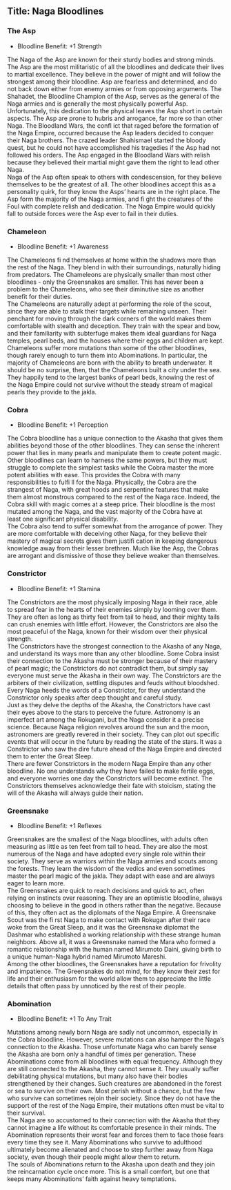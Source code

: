 Title: Naga Bloodlines
---
### <span>The Asp</span>

- Bloodline Benefit: +1 Strength

The Naga of the Asp are known for their sturdy bodies and strong minds. The Asp are the most militaristic of all the bloodlines and dedicate their lives to martial excellence. They believe in the power of might and will follow the strongest among their bloodline. Asp are fearless and determined, and do not back down either from enemy armies or from opposing arguments. The Shahadet, the Bloodline Champion of the Asp, serves as the general of the Naga armies and is generally the most physically powerful Asp.<br>
Unfortunately, this dedication to the physical leaves the Asp short in certain aspects. The Asp are prone to hubris and arrogance, far more so than other Naga. The Bloodland Wars, the confl ict that raged before the formation of the Naga Empire, occurred because the Asp leaders decided to conquer their Naga brothers. The crazed leader Shahismael started the bloody quest, but he could not have accomplished his tragedies if the Asp had not followed his orders. The Asp engaged in the Bloodland Wars with relish because they believed their martial might gave them the right to lead other Naga.<br>
Naga of the Asp often speak to others with condescension, for they believe themselves to be the greatest of all. The other bloodlines accept this as a personality quirk, for they know the Asps’ hearts are in the right place. The Asp form the majority of the Naga armies, and fi ght the creatures of the Foul with complete relish and dedication. The Naga Empire would quickly fall to outside forces were the Asp ever to fail in their duties.

### <span>Chameleon</span>

- Bloodline Benefit: +1 Awareness

The Chameleons fi nd themselves at home within the shadows more than the rest of the Naga. They blend in with their surroundings, naturally hiding from predators. The Chameleons are physically smaller than most other bloodlines - only the Greensnakes are smaller. This has never been a problem to the Chameleons, who see their diminutive size as another benefit for their duties.<br>
The Chameleons are naturally adept at performing the role of the scout, since they are able to stalk their targets while remaining unseen. Their penchant for moving through the dark corners of the world makes them comfortable with stealth and deception. They train with the spear and bow, and their familiarity with subterfuge makes them ideal guardians for Naga temples, pearl beds, and the houses where their eggs and children are kept.<br>
Chameleons suffer more mutations than some of the other bloodlines, though rarely enough to turn them into Abominations. In particular, the majority of Chameleons are born with the ability to breath underwater. It should be no surprise, then, that the Chameleons built a city under the sea. They happily tend to the largest banks of pearl beds, knowing the rest of the Naga Empire could not survive without the steady stream of magical pearls they provide to the jakla.

### <span>Cobra</span>

- Bloodline Benefit: +1 Perception

The Cobra bloodline has a unique connection to the Akasha that gives them abilities beyond those of the other bloodlines. They can sense the inherent power that lies in many pearls and manipulate them to create potent magic. Other bloodlines can learn to harness the same powers, but they must struggle to complete the simplest tasks while the Cobra master the more potent abilities with ease. This provides the Cobra with many responsibilities to fulfi ll for the Naga. Physically, the Cobra are the strangest of Naga, with great hoods and serpentine features that make them almost monstrous compared to the rest of the Naga race. Indeed, the Cobra skill with magic comes at a steep price. Their bloodline is the most mutated among the Naga, and the vast majority of the Cobra have at<br>
least one significant physical disability.<br>
The Cobra also tend to suffer somewhat from the arrogance of power. They are more comfortable with deceiving other Naga, for they believe their mastery of magical secrets gives them justifi cation in keeping dangerous knowledge away from their lesser brethren. Much like the Asp, the Cobras are arrogant and dismissive of those they believe weaker than themselves.

### <span>Constrictor</span>

- Bloodline Benefit: +1 Stamina

The Constrictors are the most physically imposing Naga in their race, able to spread fear in the hearts of their enemies simply by looming over them. They are often as long as thirty feet from tail to head, and their mighty tails can crush enemies with little effort. However, the Constrictors are also the most peaceful of the Naga, known for their wisdom over their physical strength.<br>
The Constrictors have the strongest connection to the Akasha of any Naga, and understand its ways more than any other bloodline. Some Cobra insist their connection to the Akasha must be stronger because of their mastery of pearl magic; the Constrictors do not contradict them, but simply say everyone must serve the Akasha in their own way. The Constrictors are the arbiters of their civilization, settling disputes and feuds without bloodshed. Every Naga heeds the words of a Constrictor, for they understand the Constrictor only speaks after deep thought and careful study.<br>
Just as they delve the depths of the Akasha, the Constrictors have cast their eyes above to the stars to perceive the future. Astronomy is an imperfect art among the Rokugani, but the Naga consider it a precise science. Because Naga religion revolves around the sun and the moon, astronomers are greatly revered in their society. They can plot out specific events that will occur in the future by reading the state of the stars. It was a Constrictor who saw the dire future ahead of the Naga Empire and directed them to enter the Great Sleep.<br>
There are fewer Constrictors in the modern Naga Empire than any other bloodline. No one understands why they have failed to make fertile eggs, and everyone worries one day the Constrictors will become extinct. The Constrictors themselves acknowledge their fate with stoicism, stating the will of the Akasha will always guide their nation.

### <span>Greensnake</span>

- Bloodline Benefit: +1 Reflexes

Greensnakes are the smallest of the Naga bloodlines, with adults often measuring as little as ten feet from tail to head. They are also the most numerous of the Naga and have adopted every single role within their society. They serve as warriors within the Naga armies and scouts among the forests. They learn the wisdom of the vedics and even sometimes master the pearl magic of the jakla. They adapt with ease and are always eager to learn more.<br>
The Greensnakes are quick to reach decisions and quick to act, often relying on instincts over reasoning. They are an optimistic bloodline, always choosing to believe in the good in others rather than the negative. Because of this, they often act as the diplomats of the Naga Empire. A Greensnake Scout was the fi rst Naga to make contact with Rokugan after their race woke from the Great Sleep, and it was the Greensnake diplomat the Dashmar who established a working relationship with these strange human neighbors. Above all, it was a Greensnake named the Mara who formed a romantic relationship with the human named Mirumoto Daini, giving birth to a unique human-Naga hybrid named Mirumoto Mareshi.<br>
Among the other bloodlines, the Greensnakes have a reputation for frivolity and impatience. The Greensnakes do not mind, for they know their zest for life and their enthusiasm for the world allow them to appreciate the little details that often pass by unnoticed by the rest of their people.

### <span>Abomination</span>

- Bloodline Benefit: +1&#160;To Any Trait

Mutations among newly born Naga are sadly not uncommon, especially in the Cobra bloodline. However, severe mutations can also hamper the Naga’s connection to the Akasha. Those unfortunate Naga who can barely sense the Akasha are born only a handful of times per generation. These Abominations come from all bloodlines with equal frequency. Although they are still connected to the Akasha, they cannot sense it. They usually suffer debilitating physical mutations, but many also have their bodies strengthened by their changes. Such creatures are abandoned in the forest or sea to survive on their own. Most perish without a chance, but the few who survive can sometimes rejoin their society. Since they do not have the support of the rest of the Naga Empire, their mutations often must be vital to their survival.<br>
The Naga are so accustomed to their connection with the Akasha that they cannot imagine a life without its comfortable presence in their minds. The Abomination represents their worst fear and forces them to face those fears every time they see it. Many Abominations who survive to adulthood ultimately become alienated and choose to step further away from Naga society, even though their people might allow them to return.<br>
The souls of Abominations return to the Akasha upon death and they join the reincarnation cycle once more. This is a small comfort, but one that keeps many Abominations’ faith against heavy temptations.

